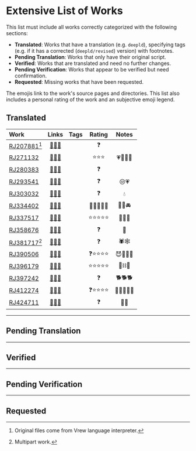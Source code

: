 # Extensive List of Works

This list must include all works correctly categorized with the following sections:
- **Translated**: Works that have a translation (e.g. `deepld`), specifying tags (e.g. if it has a corrected (`deepld/revised`) version) with footnotes.
- **Pending Translation**: Works that only have their original script.
- **Verified**: Works that are translated and need no further changes.
- **Pending Verification**: Works that appear to be verified but need confirmation.
- **Requested**: Missing works that have been requested.
  
The emojis link to the work's source pages and directories.
This list also includes a personal rating of the work and an subjective emoji legend.
##  Translated

| Work | Links | Tags | Rating | Notes |
| :--- | :---: | :--- | :---: | :---: |
|[RJ207881](RJ207881/artwork "title")[^vrew]|[🌺](https://www.dlsite.com/maniax/work/=/product_id/RJ207881.html)[💞](https://www.asmr.one/work/RJ207881)[📂](RJ207881/)||❓||
|[RJ271132](RJ271132/artwork/ "title")|[🌺](https://www.dlsite.com/maniax/work/=/product_id/RJ271132.html)[💞](https://www.asmr.one/work/RJ271132)[📂](RJ271132/)||⭐⭐⭐|💗🎀💅👧|
|[RJ280383](RJ280383/artwork/ "title")|[🌺](https://www.dlsite.com/maniax/work/=/product_id/RJ271132.html)[💞](https://www.asmr.one/work/RJ280383)[📂](RJ280383/)||❓||
|[RJ293541](RJ293541/artwork/ "title")|[🌺](https://www.dlsite.com/maniax/work/=/product_id/RJ293541.html)[💞](https://www.asmr.one/work/RJ293541)[📂](RJ293541/)||❓|😒💗|
|[RJ303032](RJ303032/artwork/ "title")|[🌺](https://www.dlsite.com/maniax/work/=/product_id/RJ303032.html)[💞](https://www.asmr.one/work/RJ303032)[📂](RJ303032/)||❓|💧|
|[RJ334402](RJ334402/artwork/ "title")|[🌺](https://www.dlsite.com/maniax/work/=/product_id/RJ334402.html)[💞](https://www.asmr.one/work/RJ334402)[📂](RJ334402/)||💎💎💎💎💎|🍒💍🚘|
|[RJ337517](RJ337517/artwork/ "title")|[🌺](https://www.dlsite.com/maniax/work/=/product_id/RJ337517.html)[💞](https://www.asmr.one/work/RJ337517)[📂](RJ337517/)||⭐⭐⭐⭐⭐|🍑🚽💴|
|[RJ358676](RJ358676/artwork/ "title")|[🌺](https://www.dlsite.com/maniax/work/=/product_id/RJ358676.html)[💞](https://www.asmr.one/work/RJ358676)[📂](RJ358676/)||❓|💜|
|[RJ381717](RJ381717/artwork/ "title")[^multipart]|[🌺](https://www.dlsite.com/maniax/work/=/product_id/RJ381717.html)[💞](https://www.asmr.one/work/RJ381717)[📂](RJ381717/)||❓|🕷️🕸️|
|[RJ390506](RJ390506/artwork/ "title")|[🌺](https://www.dlsite.com/maniax/work/=/product_id/RJ390506.html)[💞](https://www.asmr.one/work/RJ390506)[📂](RJ390506/)||❓⭐⭐⭐⭐|😈👩‍👧👹|
|[RJ396179](RJ396179/artwork/ "title")|[🌺](https://www.dlsite.com/maniax/work/=/product_id/RJ396179.html)[💞](https://www.asmr.one/work/RJ396179)[📂](RJ396179/)||⭐⭐⭐⭐⭐|🍌⛓️🦯|
|[RJ397242](RJ397242/artwork/ "title")|[🌺](https://www.dlsite.com/maniax/work/=/product_id/RJ397242.html)[💞](https://www.asmr.one/work/RJ397242)[📂](RJ397242/)||❓|🐕🐕🐕|
|[RJ412274](RJ412274/artwork/ "title")|[🌺](https://www.dlsite.com/maniax/work/=/product_id/RJ412274.html)[💞](https://www.asmr.one/work/RJ412274)[📂](RJ412274/)||❓⭐⭐⭐⭐|👩🙆‍♀️👩‍🎓|
|[RJ424711](RJ424711/artwork/ "title")|[🌺](https://www.dlsite.com/maniax/work/=/product_id/RJ424711.html)[💞](https://www.asmr.one/work/RJ424711)[📂](RJ424711/)||❓|👧👧|
---
## Pending Translation

---
## Verified

---
## Pending Verification

---
## Requested

[^revised]: Revised translation. There is a corrected translated script that fixes some language errors.

[^vrew]: Original files come from Vrew language interpreter.

[^multipart]: Multipart work.